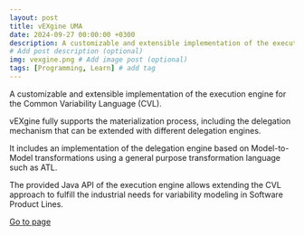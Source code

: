```yaml
---
layout: post
title: vEXgine UMA
date: 2024-09-27 00:00:00 +0300
description: A customizable and extensible implementation of the execution engine for the Common Variability Language (CVL). 
# Add post description (optional)
img: vexgine.png # Add image post (optional)
tags: [Programming, Learn] # add tag
---
```

A customizable and extensible implementation of the execution engine for the Common Variability Language (CVL).

vEXgine fully supports the materialization process, including the delegation mechanism that can be extended with different delegation engines.

It includes an implementation of the delegation engine based on Model-to-Model transformations using a general purpose transformation language such as ATL.

The provided Java API of the execution engine allows extending the CVL approach to fulfill the industrial needs for variability modeling in Software Product Lines.

[Go to page](https://caosd.lcc.uma.es/vexgine/)